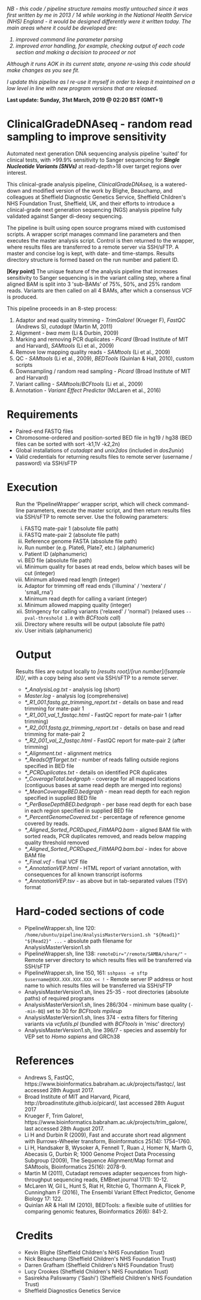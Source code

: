 <i>NB - this code / pipeline structure remains mostly untouched since it was first written by me in 2013 / 14 while working in the National Health Service (NHS) England - it would be designed differently were it written today. The main areas where it could be developed are:
  <ol><li>improved command line parameter parsing</li>
    <li>improved error handling, for example, checking output of each code section and making a decision to proceed or not</li></ol>

Although it runs AOK in its current state, anyone re-using this code should make changes as you see fit.

I update this pipeline as I re-use it myself in order to keep it maintained on a low level in line with new program versions that are released.</i>

<b>Last update: Sunday, 31st March, 2019 @ 02:20 BST (GMT+1)</b>

# ClinicalGradeDNAseq - random read sampling to improve sensitivity
Automated next generation DNA sequencing analysis pipeline 'suited' for clinical tests, with >99.9% sensitivity to Sanger sequencing for <b><i>Single Nucleotide Variants (SNVs)</i></b> at read-depth>18 over target regions over interest.

This clinical-grade analysis pipeline, <i>ClinicalGradeDNAseq</i>, is a watered-down and modified version of the work by Blighe, Beauchamp, and colleagues at Sheffield Diagnostic Genetics Service, Sheffield Children's NHS Foundation Trust, Sheffield, UK, and their efforts to introduce a clinical-grade next generation sequencing (NGS) analysis pipeline fully validated against Sanger di-deoxy sequencing.

The pipeline is built using open source programs mixed with customised scripts. A wrapper script manages command line parameters and then executes the master analysis script. Control is then returned to the wrapper, where results files are transferred to a remote server via SSH/sFTP. A master and concise log is kept, with date- and time-stamps. Results directory structure is formed based on the run number and patient ID.

<b>[Key point]</b> The unique feature of the analysis pipeline that increases sensitivity to Sanger sequencing is in the variant calling step, where a final aligned BAM is split into 3 'sub-BAMs' of 75%, 50%, and 25% random reads. Variants are then called on all 4 BAMs, after which a consensus VCF is produced.

This pipeline proceeds in an 8-step process:
<ol type="1">
  <li>Adaptor and read quality trimming - <i>TrimGalore!</i> (Krueger F), <i>FastQC</i> (Andrews S), <i>cutadapt</i> (Martin M, 2011)</li>
  <li>Alignment - <i>bwa mem</i> (Li & Durbin, 2009)</li>
  <li>Marking and removing PCR duplicates - <i>Picard</i> (Broad Institute of MIT and Harvard), <i>SAMtools</i> (Li et al., 2009)</li>
  <li>Remove low mapping quality reads - <i>SAMtools</i> (Li et al., 2009)</li>
  <li>QC - <i>SAMtools</i> (Li et al., 2009), <i>BEDTools</i> (Quinlan & Hall, 2010), custom scripts</li>
  <li>Downsampling / random read sampling - <i>Picard</i> (Broad Institute of MIT and Harvard)</li>
  <li>Variant calling - <i>SAMtools</i>/<i>BCFtools</i> (Li et al., 2009)</li>
  <li>Annotation - <i>Variant Effect Predictor</i> (McLaren et al., 2016)</li>
</ol>
      
<h1>Requirements</h1>
<ul>
  <li>Paired-end FASTQ files</li>
  <li>Chromosome-ordered and position-sorted BED file in hg19 / hg38 (BED files can be sorted with sort -k1,1V -k2,2n)</li>
  <li>Global installations of <i>cutadapt</i> and <i>unix2dos</i> (included in <i>dos2unix</i>)</li>
  <li>Valid credentials for returning results files to remote server (username / password) via SSH/sFTP</li>
</ul>

<h1>Execution</h1>
<ol type="1">
Run the ‘PipelineWrapper’ wrapper script, which will check command-line parameters, execute the master script, and then return results files via SSH/sFTP to remote server. Use the following parameters:
<ol type="i"">
<li>FASTQ mate-pair 1 (absolute file path)</li>
<li>FASTQ mate-pair 2 (absolute file path)</li>
<li>Reference genome FASTA (absolute file path)</li>
<li>Run number (e.g. Plate6, Plate7, etc.) (alphanumeric)</li>
<li>Patient ID (alphanumeric)</li>
<li>BED file (absolute file path)</li>
<li>Minimum quality for bases at read ends, below which bases will be cut (integer)</li>
<li>Minimum allowed read length (integer)</li>
<li>Adaptor for trimming off read ends ('illumina' / 'nextera' / 'small_rna')</li>
<li>Minimum read depth for calling a variant (integer)</li>
<li>Minimum allowed mapping quality (integer)</li>
<li>Stringency for calling variants ('relaxed' / 'normal') (relaxed uses <code>--pval-threshold 1.0</code> with <i>BCFtools call</i>)</li>
<li>Directory where results will be output (absolute file path)</li>
<li>User initials (alphanumeric)</li>
</ol>

<h1>Output</h1>
Results files are output locally to <i>[results root]/[run number]/[sample ID]/</i>, with a copy being also sent via SSH/sFTP to a remote server.
<ul>
  <li><i>*_AnalysisLog.txt</i> - analysis log (short)</li>
  <li><i>Master.log</i> - analysis log (comprehensive)</li>
  <li><i>*_R1_001.fastq.gz_trimming_report.txt</i> - details on base and read trimming for mate-pair 1</li>
  <li><i>*_R1_001_val_1_fastqc.html</i> - FastQC report for mate-pair 1 (after trimming)</li>
  <li><i>*_R2_001.fastq.gz_trimming_report.txt</i> - details on base and read trimming for mate-pair 2</li>
  <li><i>*_R2_001_val_2_fastqc.html</i> - FastQC report for mate-pair 2 (after trimming)</li>
  <li><i>*_Alignment.txt</i> - alignment metrics</li>
  <li><i>*_ReadsOffTarget.txt</i> - number of reads falling outside regions specified in BED file</li>
  <li><i>*_PCRDuplicates.txt</i> - details on identified PCR duplicates</li>
  <li><i>*_CoverageTotal.bedgraph</i> - coverage for all mapped locations (contiguous bases at same read depth are merged into regions)</li>
  <li><i>*_MeanCoverageBED.bedgraph</i> - mean read depth for each region specified in supplied BED file</li>
  <li><i>*_PerBaseDepthBED.bedgraph</i> - per base read depth for each base in each region specified in supplied BED file</li>
  <li><i>*_PercentGenomeCovered.txt</i> - percentage of reference genome covered by reads.</li>
  <li><i>*_Aligned_Sorted_PCRDuped_FiltMAPQ.bam</i> - aligned BAM file with sorted reads, PCR duplicates removed, and reads below mapping quality threshold removed</li>
  <li><i>*_Aligned_Sorted_PCRDuped_FiltMAPQ.bam.bai</i> - index for above BAM file</li>
  <li><i>*_Final.vcf</i> - final VCF file</li>
  <li><i>*_AnnotationVEP.html</i> - HTML report of variant annotation, with consequences for all known transcript isoforms</li>
  <li><i>*_AnnotationVEP.tsv</i> - as above but in tab-separated values (TSV) format</li>
</ul>

<h1>Hard-coded sections of code</h1>
<ul>
  <li>PipelineWrapper.sh, line 120: <code>/home/ubuntu/pipeline/AnalysisMasterVersion1.sh "${Read1}" "${Read2}" ...</code> - absolute path filename for AnalysisMasterVersion1.sh</li>
  <li>PipelineWrapper.sh, line 138: <code>remoteDir="/remote/SAMBA/share/"</code> - Remote server directory to which results files will be transferred via SSH/sFTP</li>
  <li>PipelineWrapper.sh, line 150, 161: <code>sshpass -e sftp $username@XXX.XXX.XXX.XXX << !</code> - Remote server IP address or host name to which results files will be transferred via SSH/sFTP</li>
  <li>AnalysisMasterVersion1.sh, lines 25-35 - root directories (absolute paths) of required programs</li>
  <li>AnalysisMasterVersion1.sh, lines 286/304 - minimum base quality (<code>--min-BQ</code>) set to 30 for <i>BCFtools mpileup</i></li>
  <li>AnalysisMasterVersion1.sh, lines 374 - extra filters for filtering variants via <i>vcfutils.pl</i> (bundled with <i>BCFtools</i> in 'misc' directory)</li>
  <li>AnalysisMasterVersion1.sh, line 396/7 - species and assembly for VEP set to <i>Homo sapiens</i> and GRCh38</li>
</ul>


<h1>References</h1>
<ul>
  <li>Andrews S, FastQC, https://www.bioinformatics.babraham.ac.uk/projects/fastqc/, last accessed 28th August 2017.</li>
  <li>Broad Institute of MIT and Harvard, Picard, http://broadinstitute.github.io/picard/, last accessed 28th August 2017</li>
  <li>Krueger F, Trim Galore!, https://www.bioinformatics.babraham.ac.uk/projects/trim_galore/, last accessed 28th August 2017.</li>
  <li>Li H and Durbin R (2009), Fast and accurate short read alignment with Burrows-Wheeler transform, Bioinformatics 25(14): 1754–1760.</li>
  <li>Li H, Handsaker B, Wysoker A, Fennell T, Ruan J, Homer N, Marth G, Abecasis G, Durbin R; 1000 Genome Project Data Processing Subgroup (2009), The Sequence Alignment/Map format and SAMtools, Bioinformatics 25(16): 2078-9.</li>
  <li>Martin M (2011), Cutadapt removes adapter sequences from high-throughput sequencing reads, EMBnet.journal 17(1): 10-12.</li>
  <li>McLaren W, Gil L, Hunt S, Riat H, Ritchie G, Thormann A, Flicek P, Cunningham F (2016), The Ensembl Variant Effect Predictor, Genome Biology 17: 122.</li>
  <li>Quinlan AR & Hall IM (2010), BEDTools: a flexible suite of utilities for comparing genomic features, Bioinformatics 26(6): 841-2.</li>
</ul>
<h1>Credits</h1>
<ul>
  <li>Kevin Blighe (Sheffield Children's NHS Foundation Trust)</li>
  <li>Nick Beauchamp (Sheffield Children's NHS Foundation Trust)</li>
  <li>Darren Grafham (Sheffield Children's NHS Foundation Trust)</li>
  <li>Lucy Crookes (Sheffield Children's NHS Foundation Trust)</li>
  <li>Sasirekha Paliswamy ('Sashi') (Sheffield Children's NHS Foundation Trust)</li>
  <li>Sheffield Diagnostics Genetics Service</li>
</ul>

